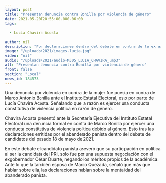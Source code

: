 ```yaml
---
layout: post
title: "Presentan denuncia contra Bonilla por violencia de género"
date: 2021-05-20T20:55:00.000-06:00
tags:
  
  - Lucía Chavira Acosta
  
author: nil
description: "Por declaraciones dentro del debate en contra de la ex aspirante a la alcaldía de Chihuahua."
image: "/uploads/2021/images-lucia.jpg"
video: "nil"
audio: "/uploads/2021/audio-MJ05_LUCIA_CHAVIRA_.mp3"
alt: "Presentan denuncia contra Bonilla por violencia de género"
front: false
section: "Local"
news_id: 184573
---
```


Una denuncia por violencia en contra de la mujer fue puesta en contra de Marco Antonio Bonilla ante el Instituto Estatal Electoral, esto por parte de Lucía Chavira Acosta. Señalando que la razón es ejercer una conducta constitutiva de violencia política en razón de género.

Chavira Acosta presentó ante la Secretaría Ejecutiva del Instituto Estatal Electoral una denuncia formal en contra de Marco Bonilla por ejercer una conducta constitutiva de violencia política debido al género. Esto tras las declaraciones emitidas por el abanderado panista dentro del debate de candidatos del pasado 18 de mayo de 2021.

En este debate el candidato panista aseveró que su participación en política al ser la candidata del PRI, solo fue por una supuesta negociación con el exgobernador César Duarte, negando los méritos propios de la académica. Ante lo que la también esposa de Marco Quezada, señaló que más que hablar sobre ella, las declaraciones hablan sobre la mentalidad del abanderado panista.
